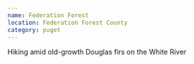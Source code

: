 ```yaml
---
name: Federation Forest
location: Federation Forest County
category: puget
---
```


Hiking amid old-growth Douglas firs on the White River
